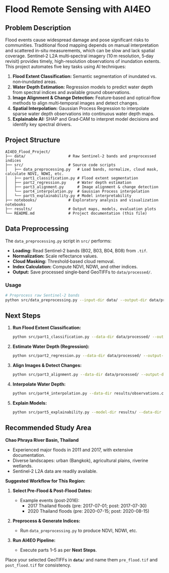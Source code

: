 # Flood Remote Sensing with AI4EO

## Problem Description
Flood events cause widespread damage and pose significant risks to communities. Traditional flood mapping depends on manual interpretation and scattered in-situ measurements, which can be slow and lack spatial coverage. Sentinel‑2 L2A multi‑spectral imagery (10 m resolution, 5‑day revisit) provides timely, high-resolution observations of inundation extents. This project automates five key tasks using AI techniques:

1. **Flood Extent Classification:** Semantic segmentation of inundated vs. non‑inundated areas.
2. **Water Depth Estimation:** Regression models to predict water depth from spectral indices and available ground observations.
3. **Image Alignment & Change Detection:** Feature‑based and optical‑flow methods to align multi‑temporal images and detect changes.
4. **Spatial Interpolation:** Gaussian Process Regression to interpolate sparse water depth observations into continuous water depth maps.
5. **Explainable AI:** SHAP and Grad‑CAM to interpret model decisions and identify key spectral drivers.

## Project Structure
```
AI4EO_Flood_Project/
├── data/                   # Raw Sentinel‑2 bands and preprocessed indices
├── src/                    # Source code scripts
│   ├── data_preprocessing.py   # Load bands, normalize, cloud mask, calculate NDVI, NDWI, etc.
│   ├── part1_classification.py # Flood extent segmentation
│   ├── part2_regression.py     # Water depth estimation
│   ├── part3_alignment.py      # Image alignment & change detection
│   └── part4_interpolation.py  # Gaussian Process interpolation
│   └── part5_explainability.py # Model interpretability
├── notebooks/              # Exploratory analysis and visualization notebooks
├── results/                # Output maps, models, evaluation plots
└── README.md               # Project documentation (this file)
```

## Data Preprocessing
The `data_preprocessing.py` script in `src/` performs:
- **Loading:** Read Sentinel‑2 bands (B02, B03, B04, B08) from `.tif`.
- **Normalization:** Scale reflectance values.
- **Cloud Masking:** Threshold‑based cloud removal.
- **Index Calculation:** Compute NDVI, NDWI, and other indices.
- **Output:** Save processed single‑band GeoTIFFs to `data/processed/`.

### Usage
```bash
# Preprocess raw Sentinel‑2 bands
python src/data_preprocessing.py --input-dir data/ --output-dir data/processed/
```

## Next Steps
1. **Run Flood Extent Classification:**
   ```bash
   python src/part1_classification.py --data-dir data/processed/ --output-dir results/
   ```
2. **Estimate Water Depth (Regression):**
   ```bash
   python src/part2_regression.py --data-dir data/processed/ --output-dir results/
   ```
3. **Align Images & Detect Changes:**
   ```bash
   python src/part3_alignment.py --data-dir data/processed/ --output-dir results/
   ```
4. **Interpolate Water Depth:**
   ```bash
   python src/part4_interpolation.py --data-dir results/observations.csv --output-dir results/
   ```
5. **Explain Models:**
   ```bash
   python src/part5_explainability.py --model-dir results/ --data-dir data/processed/
   ```

## Recommended Study Area

**Chao Phraya River Basin, Thailand**

- Experienced major floods in 2011 and 2017, with extensive documentation.
- Diverse landscapes: urban (Bangkok), agricultural plains, riverine wetlands.
- Sentinel‑2 L2A data are readily available.

**Suggested Workflow for This Region:**
1. **Select Pre‑Flood & Post‑Flood Dates:**
   - Example events (post‑2016):
     - 2017 Thailand floods (pre: 2017-07-01; post: 2017-07-30)
     - 2020 Thailand floods (pre: 2020-07-15; post: 2020-08-15)

4. **Preprocess & Generate Indices:**
   - Run `data_preprocessing.py` to produce NDVI, NDWI, etc.
5. **Run AI4EO Pipeline:**
   - Execute parts 1–5 as per **Next Steps**.

Place your selected GeoTIFFs in **`data/`** and name them `pre_flood.tif` and `post_flood.tif` for consistency.
